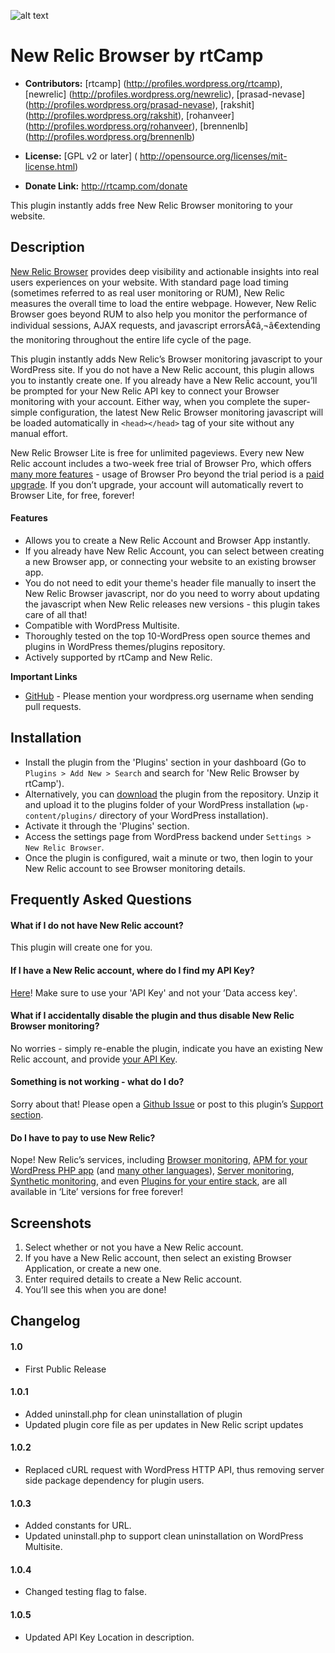 ![alt text](https://plugins.svn.wordpress.org/rt-newrelic-browser//assets/banner-772x250.jpg)

# New Relic Browser by rtCamp #

* **Contributors:** [rtcamp] (http://profiles.wordpress.org/rtcamp), [newrelic] (http://profiles.wordpress.org/newrelic), [prasad-nevase] (http://profiles.wordpress.org/prasad-nevase), [rakshit] (http://profiles.wordpress.org/rakshit), [rohanveer] (http://profiles.wordpress.org/rohanveer), [brennenlb] (http://profiles.wordpress.org/brennenlb)

* **License:** [GPL v2 or later] ( http://opensource.org/licenses/mit-license.html)

* **Donate Link:**  http://rtcamp.com/donate

This plugin instantly adds free New Relic Browser monitoring to your website.

## Description ##

[New Relic Browser](http://newrelic.com/browser-monitoring) provides deep visibility and actionable insights into real users experiences on your website.
With standard page load timing (sometimes referred to as real user monitoring or RUM), New Relic measures the overall time to load the entire webpage.
However, New Relic Browser goes beyond RUM to also help you monitor the performance of individual sessions, AJAX requests, and javascript errorsÃ¢â‚¬â€extending the monitoring throughout the entire life cycle of the page.

This plugin instantly adds New Relic’s Browser monitoring javascript to your WordPress site. If you do not have a New Relic account, this plugin allows you to instantly create one. If you already have a New Relic account, you’ll be prompted for your New Relic API key to connect your Browser monitoring with your account. Either way, when you complete the super-simple configuration, the latest New Relic Browser monitoring javascript will be loaded automatically in `<head></head>` tag of your site without any manual effort.

New Relic Browser Lite is free for unlimited pageviews. Every new New Relic account includes a two-week free trial of Browser Pro, which offers [many more features](http://newrelic.com/browser-monitoring/pricing) - usage of Browser Pro beyond the trial period is a [paid upgrade](http://newrelic.com/browser-monitoring/pricing). If you don’t upgrade, your account will automatically revert to Browser Lite, for free, forever!

#### Features ####

* Allows you to create a New Relic Account and Browser App instantly.
* If you already have New Relic Account, you can select between creating a new Browser app, or connecting your website to an existing browser app.
* You do not need to edit your theme's header file manually to insert the New Relic Browser javascript, nor do you need to worry about updating the javascript when New Relic releases new versions - this plugin takes care of all that!
* Compatible with WordPress Multisite.
* Thoroughly tested on the top 10-WordPress open source themes and plugins in WordPress themes/plugins repository.
* Actively supported by rtCamp and New Relic.

**Important Links**

* [GitHub](http://github.com/rtcamp/rt-newrelic-browser) - Please mention your wordpress.org username when sending pull requests.

## Installation ##

* Install the plugin from the 'Plugins' section in your dashboard (Go to `Plugins > Add New > Search` and search for 'New Relic Browser by rtCamp').
* Alternatively, you can [download](http://downloads.wordpress.org/plugin/rt-newrelic-browser.zip "Download New Relic Browser by rtCamp") the plugin from the repository. Unzip it and upload it to the plugins folder of your WordPress installation (`wp-content/plugins/` directory of your WordPress installation).
* Activate it through the 'Plugins' section.
* Access the settings page from WordPress backend under `Settings > New Relic Browser`.
* Once the plugin is configured, wait a minute or two, then login to your New Relic account to see Browser monitoring details.

## Frequently Asked Questions ##

#### What if I do not have New Relic account? ####
This plugin will create one for you.

#### If I have a New Relic account, where do I find my API Key? ####
[Here](https://docs.newrelic.com/docs/apm/apis/requirements/api-key#creating)! Make sure to use your 'API Key' and not your ’Data access key'.

#### What if I accidentally disable the plugin and thus disable New Relic Browser monitoring? ####
No worries - simply re-enable the plugin, indicate you have an existing New Relic account, and provide [your API Key](https://docs.newrelic.com/docs/apm/apis/requirements/api-key#creating).

#### Something is not working - what do I do? ####
Sorry about that! Please open a [Github Issue](https://github.com/rtCamp/rt-newrelic-browser/issues) or post to this plugin’s [Support section](https://wordpress.org/support/plugin/rt-newrelic-browser).

#### Do I have to pay to use New Relic? ####
Nope! New Relic’s services, including [Browser monitoring](http://newrelic.com/browser-monitoring), [APM for your WordPress PHP app](http://newrelic.com/php/wordpress) (and [many other languages](http://newrelic.com/application-monitoring)), [Server monitoring](http://newrelic.com/server-monitoring), [Synthetic monitoring](http://newrelic.com/synthetics), and even [Plugins for your entire stack](http://newrelic.com/platform/), are all available in ‘Lite’ versions for free forever!


## Screenshots ##

1. Select whether or not you have a New Relic account.
2. If you have a New Relic account, then select an existing Browser Application, or create a new one.
3. Enter required details to create a New Relic account.
4. You’ll see this when you are done!

## Changelog ##

#### 1.0 ####
* First Public Release

#### 1.0.1 ####
* Added uninstall.php for clean uninstallation of plugin
* Updated plugin core file as per updates in New Relic script updates

#### 1.0.2 ####
* Replaced cURL request with WordPress HTTP API, thus removing server side package dependency for plugin users.

#### 1.0.3 ####
* Added constants for URL.
* Updated uninstall.php to support clean uninstallation on WordPress Multisite.

#### 1.0.4 ####
* Changed testing flag to false.

#### 1.0.5 ####
* Updated API Key Location in description.
